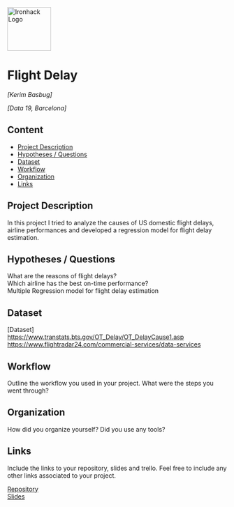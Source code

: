 <img src="https://bit.ly/2VnXWr2" alt="Ironhack Logo" width="100"/>

# Flight Delay
*[Kerim Basbug]*

*[Data 19, Barcelona]*

## Content
- [Project Description](#project-description)
- [Hypotheses / Questions](#hypotheses-/-questions)
- [Dataset](#dataset)
- [Workflow](#workflow)
- [Organization](#organization)
- [Links](#links)

<a name="project-description"></a>

## Project Description
In this project I tried to analyze the causes of US domestic flight delays, airline performances and developed a regression model for flight delay estimation.

<a name="hypotheses-/-questions"></a>

## Hypotheses / Questions
What are the reasons of flight delays?  
Which airline has the best on-time performance?  
Multiple Regression model for flight delay estimation

<a name="dataset"></a>

## Dataset
[Dataset]  
https://www.transtats.bts.gov/OT_Delay/OT_DelayCause1.asp  
https://www.flightradar24.com/commercial-services/data-services

<a name="workflow"></a>

## Workflow
Outline the workflow you used in your project. What were the steps you went through?

<a name="organization"></a>

## Organization
How did you organize yourself? Did you use any tools?

<a name="links"></a>

## Links
Include the links to your repository, slides and trello. Feel free to include any other links associated to your project. 

[Repository](https://github.com/)  
[Slides](https://docs.google.com/presentation/d/1VYexRCLNtq7m7gxL49oQpB1Yp2MC21qzSu3rygx3YCU/edit?usp=sharing)  
